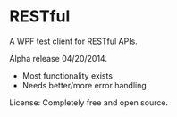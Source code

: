 RESTful
=======

A WPF test client for RESTful APIs.

Alpha release 04/20/2014.
 - Most functionality exists
 - Needs better/more error handling

License:
Completely free and open source.
